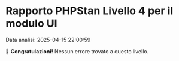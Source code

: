 # Rapporto PHPStan Livello 4 per il modulo UI

Data analisi: 2025-04-15 22:00:59

🎉 **Congratulazioni!** Nessun errore trovato a questo livello.
